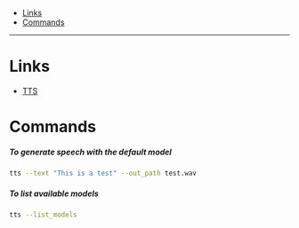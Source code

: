 - [Links](#links)
- [Commands](#commands)
____

# Links

- [TTS](https://github.com/coqui-ai/TTS)

# Commands

##### To generate speech with the default model

```sh
tts --text "This is a test" --out_path test.wav
```

##### To list available models

```sh
tts --list_models
```


